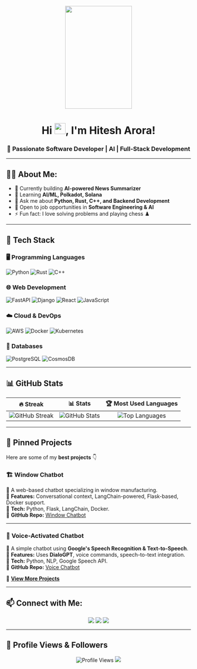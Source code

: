 <p align="center">
  <img src="https://github.com/SP-XD/SP-XD/blob/main/images/dev-working_rounded.gif?raw=true" width="60%" height="280"/><br> 
</p>

<h1 align="center">Hi <img src="https://raw.githubusercontent.com/MartinHeinz/MartinHeinz/master/wave.gif" width="30px">, I'm Hitesh Arora!</h1>
<h3 align="center">🚀 Passionate Software Developer | AI | Full-Stack Development</h3>

---

## 👨‍💻 About Me:
- 🔭 Currently building **AI-powered News Summarizer**
- 🌱 Learning **AI/ML, Polkadot, Solana**
- 💬 Ask me about **Python, Rust, C++, and Backend Development**
- 🎯 Open to job opportunities in **Software Engineering & AI**
- ⚡ Fun fact: I love solving problems and playing chess ♟️

---

## 🚀 Tech Stack
### 🖥️ Programming Languages
![Python](https://img.shields.io/badge/Python-3776AB?style=for-the-badge&logo=python&logoColor=white)
![Rust](https://img.shields.io/badge/Rust-000000?style=for-the-badge&logo=rust&logoColor=white)
![C++](https://img.shields.io/badge/C++-00599C?style=for-the-badge&logo=c%2B%2B&logoColor=white)

### 🌐 Web Development
![FastAPI](https://img.shields.io/badge/FastAPI-009688?style=for-the-badge&logo=fastapi&logoColor=white)
![Django](https://img.shields.io/badge/Django-092E20?style=for-the-badge&logo=django&logoColor=white)
![React](https://img.shields.io/badge/React-20232A?style=for-the-badge&logo=react&logoColor=61DAFB)
![JavaScript](https://img.shields.io/badge/JavaScript-F7DF1E?style=for-the-badge&logo=javascript&logoColor=black)


### ☁️ Cloud & DevOps
![AWS](https://img.shields.io/badge/AWS-232F3E?style=for-the-badge&logo=amazon-aws&logoColor=white)
![Docker](https://img.shields.io/badge/Docker-2496ED?style=for-the-badge&logo=docker&logoColor=white)
![Kubernetes](https://img.shields.io/badge/Kubernetes-326CE5?style=for-the-badge&logo=kubernetes&logoColor=white)

### 💾 Databases
![PostgreSQL](https://img.shields.io/badge/PostgreSQL-316192?style=for-the-badge&logo=postgresql&logoColor=white)
![CosmosDB](https://img.shields.io/badge/CosmosDB-0089D6?style=for-the-badge&logo=azure&logoColor=white)

---

## 📊 GitHub Stats
| 🔥 Streak | 📊 Stats | 🏆 Most Used Languages |
|:--:|:--:|:--:|
| ![GitHub Streak](https://github-readme-streak-stats.herokuapp.com/?user=hitesharora1997&theme=tokyonight) | ![GitHub Stats](https://github-readme-stats.vercel.app/api?username=hitesharora1997&show_icons=true&theme=tokyonight) | ![Top Languages](https://github-readme-stats.vercel.app/api/top-langs/?username=hitesharora1997&layout=compact&theme=tokyonight) |

---

## 📌 Pinned Projects
Here are some of my **best projects** 👇

### 🏗️ **Window Chatbot**  
📌 A web-based chatbot specializing in window manufacturing.  
🔹 **Features:** Conversational context, LangChain-powered, Flask-based, Docker support.  
🔹 **Tech:** Python, Flask, LangChain, Docker.  
🔹 **GitHub Repo:** [Window Chatbot](https://github.com/hitesharora1997/window_bot)

---

### 💬 **Voice-Activated Chatbot**  
📌 A simple chatbot using **Google's Speech Recognition & Text-to-Speech**.  
🔹 **Features:** Uses **DialoGPT**, voice commands, speech-to-text integration.  
🔹 **Tech:** Python, NLP, Google Speech API.  
🔹 **GitHub Repo:** [Voice Chatbot](https://github.com/hitesharora1997/chatbot_project)


🔗 **[View More Projects](https://github.com/hitesharora1997?tab=repositories)**

---

## 📫 Connect with Me:
<p align="center">
<a href="https://www.linkedin.com/in/hitesharora1997/" target="_blank"><img src="https://img.shields.io/badge/LinkedIn-0077B5?style=for-the-badge&logo=linkedin&logoColor=white"></a>
<a href="https://github.com/hitesharora1997" target="_blank"><img src="https://img.shields.io/badge/GitHub-100000?style=for-the-badge&logo=github&logoColor=white"></a>
<a href="mailto:hitesharora1997@gmail.com"><img src="https://img.shields.io/badge/Email-D14836?style=for-the-badge&logo=gmail&logoColor=white"></a>
</p>

---

## 👀 Profile Views & Followers
<p align="center">
  <img src="https://komarev.com/ghpvc/?username=hitesharora1997&style=flat-square&color=blue" alt="Profile Views">
  <a href="https://github.com/hitesharora1997?tab=followers"><img src="https://img.shields.io/github/followers/hitesharora1997?label=Followers&style=social"></a>
</p>
